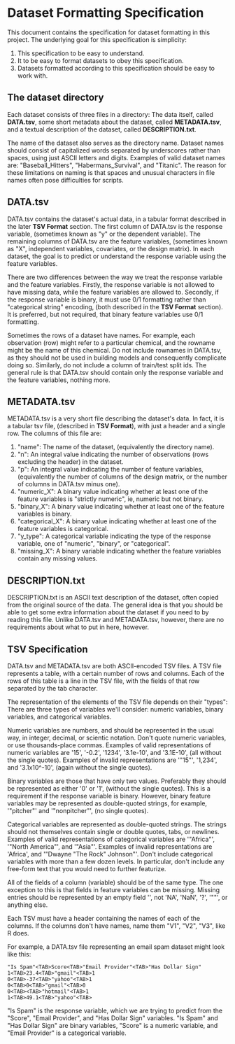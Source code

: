 # Dataset Formatting Specification

This document contains the specification for dataset formatting in this project.
The underlying goal for this specification is simplicity:

1. This specification to be easy to understand.
2. It to be easy to format datasets to obey this specification.
3. Datasets formatted according to this specification should be easy to work with.


## The dataset directory

Each dataset consists of three files in a directory: The data itself, called
**DATA.tsv**, some short metadata about the dataset, called **METADATA.tsv**,
and a textual description of the dataset, called **DESCRIPTION.txt**.

The name of the dataset also serves as the directory name. Dataset names should
consist of capitalized words separated by underscores rather than spaces, using
just ASCII letters and digits.  Examples of valid dataset names are:
"Baseball\_Hitters", "Habermans\_Survival", and "Titanic". The reason for these
limitations on naming is that spaces and unusual characters in file names
often pose difficulties for scripts.


## DATA.tsv

DATA.tsv contains the dataset's actual data, in a tabular format described
in the later **TSV Format** section. The first column of DATA.tsv is the
response variable, (sometimes known as "y" or the dependent variable). The
remaining columns of DATA.tsv are the feature variables, (sometimes known as
"X", independent variables, covariates, or the design matrix). In each dataset,
the goal is to predict or understand the response variable using the feature
variables.

There are two differences between the way we treat the response variable and the
feature variables. Firstly, the response variable is not allowed to have missing
data, while the feature variables are allowed to. Secondly, if the response
variable is binary, it must use 0/1 formatting rather than "categorical string"
encoding, (both described in the **TSV Format** section). It is preferred, but
not required, that binary feature variables use 0/1 formatting.

Sometimes the rows of a dataset have names. For example, each observation (row)
might refer to a particular chemical, and the rowname might be the name of this
chemical. Do not include rownames in DATA.tsv, as they should not be used in
building models and consequently complicate doing so. Similarly, do not include
a column of train/test split ids. The general rule is that DATA.tsv should
contain only the response variable and the feature variables, nothing more.


## METADATA.tsv

METADATA.tsv is a very short file describing the dataset's data. In fact, it
is a tabular tsv file, (described in **TSV Format**), with just a header and a
single row. The columns of this file are:

1.  "name": The name of the dataset, (equivalently the directory name).
2.  "n": An integral value indicating the number of observations (rows excluding
    the header) in the dataset.
3.  "p": An integral value indicating the number of feature variables,
    (equivalently the number of columns of the design matrix, or the number of
    columns in DATA.tsv minus one).
4.  "numeric\_X": A binary value indicating whether at least one of the feature
    variables is "strictly numeric", ie, numeric but not binary.
5.  "binary\_X": A binary value indicating whether at least one of the feature
    variables is binary.
6.  "categorical\_X": A binary value indicating whether at least one of the
    feature variables is categorical.
7.  "y\_type": A categorical variable indicating the type of the response
    variable, one of "numeric", "binary", or "categorical".
8.  "missing\_X": A binary variable indicating whether the feature variables
    contain any missing values.


## DESCRIPTION.txt

DESCRIPTION.txt is an ASCII text description of the dataset, often copied from
the original source of the data. The general idea is that you should be able to
get some extra information about the dataset if you need to by reading this
file. Unlike DATA.tsv and METADATA.tsv, however, there are no requirements about
what to put in here, however.


## TSV Specification

DATA.tsv and METADATA.tsv are both ASCII-encoded TSV files. A TSV file
represents a table, with a certain number of rows and columns. Each of the rows
of this table is a line in the TSV file, with the fields of that row separated
by the tab character.

The representation of the elements of the TSV file depends on their "types":
There are three types of variables we'll consider: numeric variables, binary
variables, and categorical variables.

Numeric variables are numbers, and should be represented in the usual way, in
integer, decimal, or scientic notation. Don't quote numeric variables, or use
thousands-place commas. Examples of valid representations of numeric variables
are '15', '-0.2', '1234', '3.1e-10', and '3.1E-10', (all without the single
quotes). Examples of invalid representations are '"15"', '1,234', and
'3.1x10^-10', (again without the single quotes).

Binary variables are those that have only two values. Preferably they should be
represented as either '0' or '1', (without the single quotes). This is a
requirement if the response variable is binary. However, binary feature
variables may be represented as double-quoted strings, for example, '"pitcher"'
and '"nonpitcher"', (no single quotes).

Categorical variables are represented as double-quoted strings. The strings
should not themselves contain single or double quotes, tabs, or newlines.
Examples of valid representations of categorical variables are '"Africa"',
'"North America"', and '"Asia"'. Examples of invalid representations are
'Africa', and '"Dwayne "The Rock" Johnson"'. Don't include categorical variables
with more than a few dozen levels. In particular, don't include any free-form
text that you would need to further featurize.

All of the fields of a column (variable) should be of the same type. The one
exception to this is that fields in feature variables can be missing. Missing
entries should be represented by an empty field '', not 'NA', 'NaN', '?', '""',
or anything else.

Each TSV must have a header containing the names of each of the columns. If the
columns don't have names, name them "V1", "V2", "V3", like R does.

For example, a DATA.tsv file representing an email spam dataset might look like
this:

```
"Is Spam"<TAB>Score<TAB>"Email Provider"<TAB>"Has Dollar Sign"
1<TAB>23.4<TAB>"gmail"<TAB>1
0<TAB>-37<TAB>"yahoo"<TAB>1
0<TAB>0<TAB>"gmail"<TAB>0
0<TAB><TAB>"hotmail"<TAB>1
1<TAB>49.1<TAB>"yahoo"<TAB>
```

"Is Spam" is the response variable, which we are trying to predict from the
"Score", "Email Provider", and "Has Dollar Sign" variables. "Is Spam" and "Has
Dollar Sign" are binary variables, "Score" is a numeric variable, and "Email
Provider" is a categorical variable.
